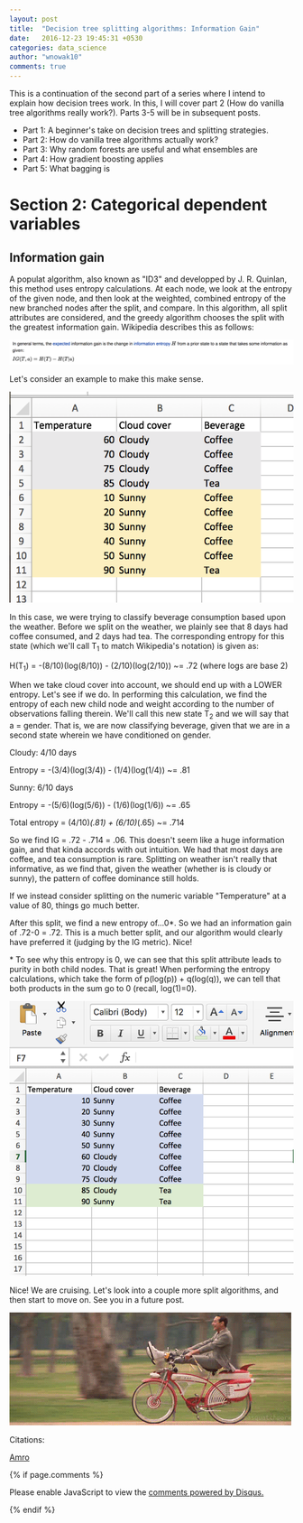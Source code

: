 ```yaml
---
layout: post
title:  "Decision tree splitting algorithms: Information Gain"
date:   2016-12-23 19:45:31 +0530
categories: data_science
author: "wnowak10"
comments: true
---
```


This is a continuation of the second part of a series where I intend to explain how decision trees work. In this, I will cover part 2 (How do vanilla tree algorithms really work?). Parts 3-5 will be in subsequent posts.

* Part 1: A beginner's take on decision trees and splitting strategies. 
* Part 2: How do vanilla tree algorithms actually work?
* Part 3: Why random forests are useful and what ensembles are
* Part 4: How gradient boosting applies
* Part 5: What bagging is

# Section 2: Categorical dependent variables

## Information gain

A populat algorithm, also known as "ID3" and developped by J. R. Quinlan, this method uses entropy calculations. At each node, we look at the entropy of the given node, and then look at the weighted, combined entropy of the new branched nodes after the split, and compare. In this algorithm, all split attributes are considered, and the greedy algorithm chooses the split with the greatest information gain. Wikipedia describes this as follows: 

<a>
	<img src="/images/decision_trees/IG.png" alt="Drawing" style="width: 350; height: 350"/>
</a>

Let's consider an example to make this make sense. 

<a>
	<img src="/images/decision_trees/cloud_sort.png" alt="Drawing" style="width: 350; height: 350"/>
</a>

In this case, we were trying to classify beverage consumption based upon the weather. Before we split on the weather, we plainly see that 8 days had coffee consumed, and 2 days had tea. The corresponding entropy for this state (which we'll call T<sub>1</sub> to match Wikipedia's notation) is given as:

H(T<sub>1</sub>) = -(8/10)(log(8/10)) - (2/10)(log(2/10)) ~= .72 (where logs are base 2)

When we take cloud cover into account, we should end up with a LOWER entropy. Let's see if we do. In performing this calculation, we find the entropy of each new child node and weight according to the number of observations falling therein. We'll call this new state T<sub>2</sub> and we will say that a = gender. That is, we are now classifying beverage, given that we are in a second state wherein we have conditioned on gender. 

Cloudy: 4/10 days

Entropy = -(3/4)(log(3/4)) - (1/4)(log(1/4)) ~= .81

Sunny: 6/10 days

Entropy = -(5/6)(log(5/6)) - (1/6)(log(1/6)) ~= .65

Total entropy = (4/10)*(.81) + (6/10)*(.65) ~= .714


So we find IG = .72 - .714 = .06. This doesn't seem like a huge information gain, and that kinda accords with out intuition. We had that most days are coffee, and tea consumption is rare. Splitting on weather isn't really that informative, as we find that, given the weather (whether is is cloudy or sunny), the pattern of coffee dominance still holds.

If we instead consider splitting on the numeric variable "Temperature" at a value of 80, things go much better.

After this split, we find a new entropy of...0\*. So we had an information gain of .72-0 = .72. This is a much better split, and our algorithm would clearly have preferred it (judging by the IG metric). Nice!


\* To see why this entropy is 0, we can see that this split attribute leads to purity in both child nodes. That is great! When performing the entropy calculations, which take the form of p(log(p)) + q(log(q)), we can tell that both products in the sum go to 0 (recall, log(1)=0).

<a>
	<img src="/images/decision_trees/classified_coffee.png" alt="Drawing" style="width: 350; height: 350"/>
</a>

Nice! We are cruising. Let's look into a couple more split algorithms, and then start to move on. See you in a future post.

<a>
	<img src="/images/peewee.gif" alt="Drawing" style="width: 350; height: 350"/>
</a>

Citations:

[Amro](http://stackoverflow.com/questions/1859554/what-is-entropy-and-information-gain)

{% if page.comments %}

<div id="disqus_thread"></div>
<script>

/**
*  RECOMMENDED CONFIGURATION VARIABLES: EDIT AND UNCOMMENT THE SECTION BELOW TO INSERT DYNAMIC VALUES FROM YOUR PLATFORM OR CMS.
*  LEARN WHY DEFINING THESE VARIABLES IS IMPORTANT: https://disqus.com/admin/universalcode/#configuration-variables*/
/*
var disqus_config = function () {
this.page.url = PAGE_URL;  // Replace PAGE_URL with your page's canonical URL variable
this.page.identifier = PAGE_IDENTIFIER; // Replace PAGE_IDENTIFIER with your page's unique identifier variable
};
*/
(function() { // DON'T EDIT BELOW THIS LINE
var d = document, s = d.createElement('script');
s.src = '//wnowak10-github-io.disqus.com/embed.js';
s.setAttribute('data-timestamp', +new Date());
(d.head || d.body).appendChild(s);
})();
</script>
<noscript>Please enable JavaScript to view the <a href="https://disqus.com/?ref_noscript">comments powered by Disqus.</a></noscript>

{% endif %}